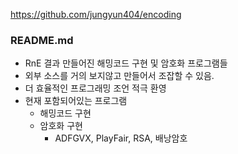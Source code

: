 https://github.com/jungyun404/encoding

### README.md

 - RnE 결과 만들어진 해밍코드 구현 및 암호화 프로그램들
 - 외부 소스를 거의 보지않고 만들어서 조잡할 수 있음.
 - 더 효율적인 프로그래밍 조언 적극 환영
 - 현재 포함되어있는 프로그램
   - 해밍코드 구현
   - 암호화 구현
     - ADFGVX, PlayFair, RSA, 배낭암호
